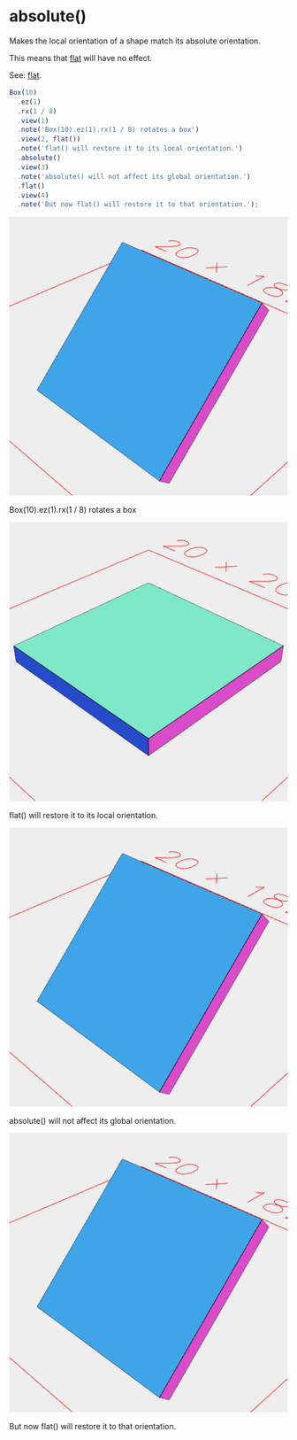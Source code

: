 # absolute()

Makes the local orientation of a shape match its absolute orientation.

This means that [flat](../../nb/api/flat.md) will have no effect.

See: [flat](../../nb/api/flat.md).

```JavaScript
Box(10)
  .ez(1)
  .rx(1 / 8)
  .view(1)
  .note('Box(10).ez(1).rx(1 / 8) rotates a box')
  .view(2, flat())
  .note('flat() will restore it to its local orientation.')
  .absolute()
  .view(3)
  .note('absolute() will not affect its global orientation.')
  .flat()
  .view(4)
  .note('But now flat() will restore it to that orientation.');
```

![Image](absolute.md.0.png)

Box(10).ez(1).rx(1 / 8) rotates a box

![Image](absolute.md.1.png)

flat() will restore it to its local orientation.

![Image](absolute.md.2.png)

absolute() will not affect its global orientation.

![Image](absolute.md.3.png)

But now flat() will restore it to that orientation.
